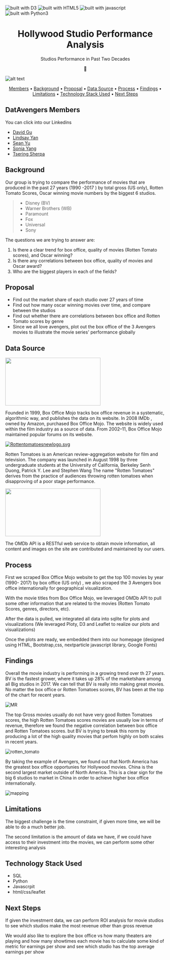 ![built with D3](https://img.shields.io/badge/built%20with-D3-yellow.svg)     ![built with HTML5](https://img.shields.io/badge/built%20with-HTML5-yellowgreen.svg)  ![built with javascript](https://img.shields.io/badge/built%20with-javascript-brightgreen.svg)  ![built with Python3](https://img.shields.io/badge/built%20with-Python3-red.svg)

<h1 align="center"> Hollywood Studio Performance Analysis </h1>

<p align="center"> Studios Performance in Past Two Decades </p>

<div align="center">
🎥

</div>



![alt text](http://www.mormontransitions.org/wp-content/uploads/2015/12/Movie-making4.jpg)

<p align="center">
  <a href="#datavengers- members">Members</a> •
  <a href="#background">Background</a> •
  <a href="#proposal">Proposal</a> •
  <a href="#data-source">Data Source</a> •
  <a href="#process">Process</a> •
  <a href="#findings">Findings</a> •
  <a href="#limitations">Limitations</a> •
  <a href="#technology-stack-used">Technology Stack Used</a> •
<a href="#next-steps">Next Steps</a>
</p>

## DatAvengers Members
You can click into our Linkedins
-   [David Gu](https://www.linkedin.com/in/thatmandavid-gu-a0806b5a/)
-   [Lindsay Yan](https://www.linkedin.com/in/lindsay-yan-8a09469b/)
-   [Sean Yu](https://www.linkedin.com/in/sean-yu-733205a6/)
-   [Sonia Yang](https://www.linkedin.com/in/sonia-yang-69504438/)
-   [Tsering Sherpa](https://www.linkedin.com/in/tsering-sherpa-1171a7b4/)

## Background 

Our group is trying to compare the performance of movies that are produced in the past 27 years (1990 -2017 ) by total gross (US only), Rotten Tomato Scores, Oscar winning movie numbers by the biggest 6 studios. 

> * Disney (BV)
> * Warner Brothers (WB)
> * Paramount
> * Fox
> * Universal 
> * Sony

The questions we are trying to answer are:
1. Is there a clear trend for box office, quality of movies (Rotten Tomato scores), and Oscar winning?
2. Is there any correlations between box office, quality of movies and Oscar award?
3. Who are the biggest players in each of the fields?


## Proposal 


-   Find out the market share of each studio over 27 years of time 
-   Find out how many oscar winning movies over time, and compare between the studios
-  Find out whether there are correlations between box office and Rotten Tomato scores by genre
-   Since we all love avengers, plot out the box office of the 3 Avengers movies to illustrate the movie series' performance globally 

## Data Source
<img src="https://pbs.twimg.com/media/C4PrQIzUcAAPwFx.jpg" width="300" height="150"/>

Founded in 1999, Box Office Mojo tracks box office revenue in a systematic, algorithmic  way, and publishes the data on its website. In 2008 IMDb , owned by Amazon, purchased Box Office Mojo. The website is widely used within the film industry as a source of data. From 2002–11, Box Office Mojo maintained popular forums on its website.


[![Rottentomatoesnewlogo.svg](https://upload.wikimedia.org/wikipedia/commons/thumb/d/df/Rottentomatoesnewlogo.svg/250px-Rottentomatoesnewlogo.svg.png)](https://en.wikipedia.org/wiki/File:Rottentomatoesnewlogo.svg)

Rotten Tomatoes  is an American  review-aggregation website  for film and television. The company was launched in August 1998 by three undergraduate students at the  University of California, Berkeley  Senh Duong, Patrick Y. Lee and Stephen Wang The name "Rotten Tomatoes" derives from the practice of audiences throwing rotten tomatoes when disapproving of a poor stage performance.

<img src="https://www.programmableweb.com/sites/default/files/styles/facebook_scale_height_200/public/OMDb%20API.png?itok=9pgYjYe1" width="300" height="150"/>

The OMDb API is a RESTful web service to obtain movie information, all content and images on the site are contributed and maintained by our users. 


## Process 


First we scraped Box Office Mojo website to get the top 100 movies by year (1990- 2017)  by box office (US only) , we also scraped the 3 Avengers box office internationally for geographical visualization.

With the movie titles from Box Office Mojo, we leveraged OMDb API to pull some other information that are related to the movies (Rotten Tomato Scores, genres, directors, etc). 

After the data is pulled, we integrated all data into sqlite for plots and visualizations (We leveraged Ploty, D3 and Leaflet  to realize our plots and visualizations) 

Once the plots are ready, we embedded them into our homepage (designed using HTML, Bootstrap,css, nextparticle javascript library, Google Fonts)

## Findings 

Overall the movie industry is performing in a growing trend over th 27 years. BV is the fastest grower, where it takes up 28% of the marketshare among all Big studios in 2017. We can tell that BV is really into making great movies. No matter the box office or Rotten Tomatoes scores, BV has been at the top of the chart for recent years. 

![MR](images/market_share.png)

The top Gross movies usually do not have very good Rotten Tomatoes scores, the high Rotten Tomatoes scores movies are usually low in terms of revenue, therefore we found the negative correlation between box office and Rotten Tomatoes scores. but BV is trying to break this norm by producing a lot of the high quality movies that perfom highly on both scales in recent years.

![rotten_tomato](images/rotten_tomato_scores.png)

By taking the example of Avengers, we found out that North America has the greatest box office opportunies for Hollywood movies. China is the second largest market outside of North America. This is a clear sign for the big 6 studios to market in China in order to achieve higher box office internationally.

![mapping](images/mapping.png)



## Limitations 
The biggest challenge is the time constraint, if given more time, we will be able to do a much better job.

The second limitation is the amount of data we have, if we could have access to their investment into the movies, we can perform some other interesting analysis 

## Technology Stack Used

-   SQL
-   Python
-   Javascrpit
-   html/css/leaflet

## Next Steps

If given the investment data, we can perform ROI analysis for movie studios to see which studios make the most revenue other than gross revenue 

We would also like to explore the box office vs how many theaters are playing and how many showtimes each movie has to calculate some kind of metric for  earnings per show and see which studio has the top average earnings per show
